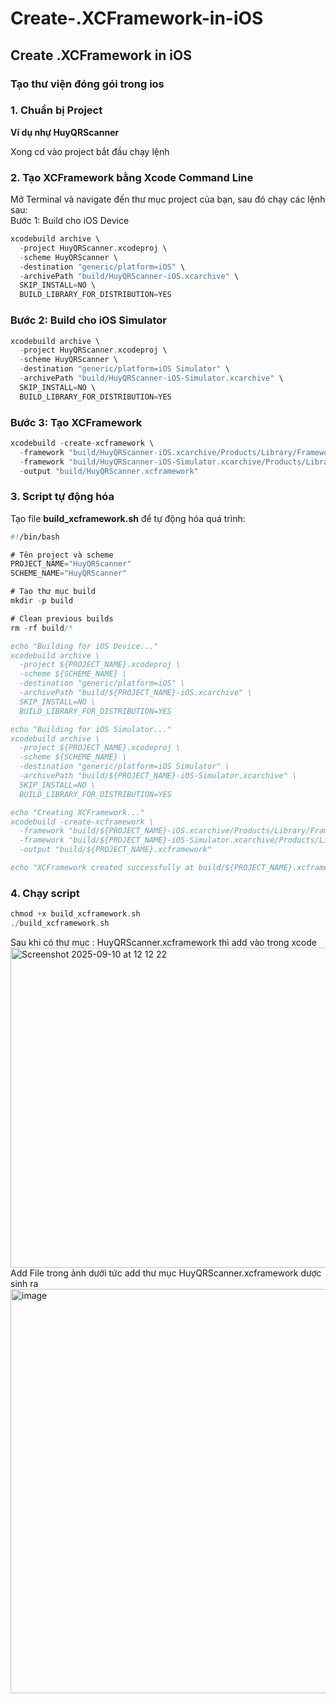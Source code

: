 # Create-.XCFramework-in-iOS
## Create .XCFramework in iOS

### Tạo thư viện đóng gói trong ios 

### 1. Chuẩn bị Project
**Ví dụ nhự HuyQRScanner** <br>

Xong cd vào project bắt đầu chạy lệnh 

### 2. Tạo XCFramework bằng Xcode Command Line
Mở Terminal và navigate đến thư mục project của bạn, sau đó chạy các lệnh sau: <br>
Bước 1: Build cho iOS Device <br>
```swift
xcodebuild archive \
  -project HuyQRScanner.xcodeproj \
  -scheme HuyQRScanner \
  -destination "generic/platform=iOS" \
  -archivePath "build/HuyQRScanner-iOS.xcarchive" \
  SKIP_INSTALL=NO \
  BUILD_LIBRARY_FOR_DISTRIBUTION=YES

```
### Bước 2: Build cho iOS Simulator

```swift
xcodebuild archive \
  -project HuyQRScanner.xcodeproj \
  -scheme HuyQRScanner \
  -destination "generic/platform=iOS Simulator" \
  -archivePath "build/HuyQRScanner-iOS-Simulator.xcarchive" \
  SKIP_INSTALL=NO \
  BUILD_LIBRARY_FOR_DISTRIBUTION=YES
```

### Bước 3: Tạo XCFramework
```swift
xcodebuild -create-xcframework \
  -framework "build/HuyQRScanner-iOS.xcarchive/Products/Library/Frameworks/HuyQRScanner.framework" \
  -framework "build/HuyQRScanner-iOS-Simulator.xcarchive/Products/Library/Frameworks/HuyQRScanner.framework" \
  -output "build/HuyQRScanner.xcframework"

```

### 3. Script tự động hóa
Tạo file **build_xcframework.sh** để tự động hóa quá trình:
```swift
#!/bin/bash

# Tên project và scheme
PROJECT_NAME="HuyQRScanner"
SCHEME_NAME="HuyQRScanner"

# Tạo thư mục build
mkdir -p build

# Clean previous builds
rm -rf build/*

echo "Building for iOS Device..."
xcodebuild archive \
  -project ${PROJECT_NAME}.xcodeproj \
  -scheme ${SCHEME_NAME} \
  -destination "generic/platform=iOS" \
  -archivePath "build/${PROJECT_NAME}-iOS.xcarchive" \
  SKIP_INSTALL=NO \
  BUILD_LIBRARY_FOR_DISTRIBUTION=YES

echo "Building for iOS Simulator..."
xcodebuild archive \
  -project ${PROJECT_NAME}.xcodeproj \
  -scheme ${SCHEME_NAME} \
  -destination "generic/platform=iOS Simulator" \
  -archivePath "build/${PROJECT_NAME}-iOS-Simulator.xcarchive" \
  SKIP_INSTALL=NO \
  BUILD_LIBRARY_FOR_DISTRIBUTION=YES

echo "Creating XCFramework..."
xcodebuild -create-xcframework \
  -framework "build/${PROJECT_NAME}-iOS.xcarchive/Products/Library/Frameworks/${PROJECT_NAME}.framework" \
  -framework "build/${PROJECT_NAME}-iOS-Simulator.xcarchive/Products/Library/Frameworks/${PROJECT_NAME}.framework" \
  -output "build/${PROJECT_NAME}.xcframework"

echo "XCFramework created successfully at build/${PROJECT_NAME}.xcframework"

```
### 4. Chạy script
```swift
chmod +x build_xcframework.sh
./build_xcframework.sh
```

Sau khi có thư mục : HuyQRScanner.xcframework thì add vào trong xcode <br>
<img width="1144" height="512" alt="Screenshot 2025-09-10 at 12 12 22" src="https://github.com/user-attachments/assets/72746639-29ab-46e6-857a-fc31f069618c" /> <br>
Add File trong ảnh dưới tức add thư mục HuyQRScanner.xcframework dược sinh ra <br>
<img width="1086" height="647" alt="image" src="https://github.com/user-attachments/assets/1dbae937-ca04-44ec-b1dd-f6acbb3b02bf" />

